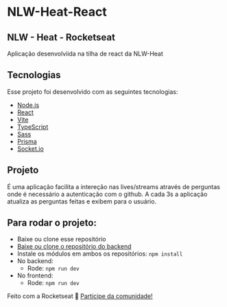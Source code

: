 # NLW-Heat-React

## NLW - Heat - Rocketseat

Aplicação desenvolviida na tilha de react da NLW-Heat 

## Tecnologias

Esse projeto foi desenvolvido com as seguintes tecnologias:

- [Node.js](https://nodejs.org/en/)
- [React](https://reactjs.org)
- [Vite](https://vitejs.dev/guide/)
- [TypeScript](https://www.typescriptlang.org/)
- [Sass](https://sass-lang.com/)
- [Prisma](https://www.prisma.io/)
- [Socket.io](https://socket.io/)

## Projeto

É uma aplicação facilita a intereção nas lives/streams através de perguntas onde é necessário a autenticação com o github. A cada 3s a aplicação atualiza as perguntas feitas e exibem para o usuário. 

## Para rodar o projeto:

  - Baixe ou clone esse repositório
  - [Baixe ou clone o repositório do backend](https://github.com/Lucas-Braz7x/NLW-Heat-Node)
  - Instale os módulos em ambos os repositórios: `npm install`
  - No backend:
    - Rode: `npm run dev`
  - No frontend:
    - Rode: `npm run dev`   

Feito com a Rocketseat :wave: [Participe da comunidade!](https://discordapp.com/invite/gCRAFhc)

